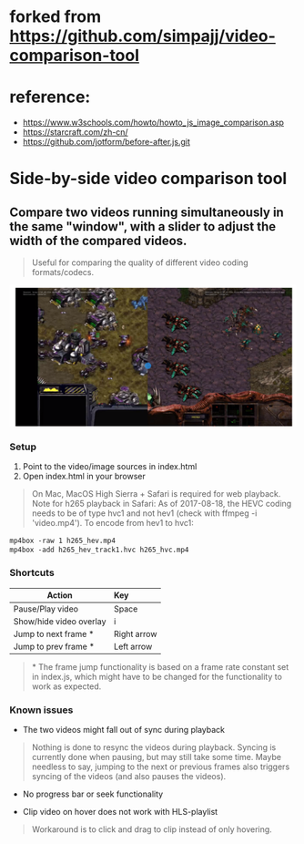 # forked from https://github.com/simpajj/video-comparison-tool

# reference:
* https://www.w3schools.com/howto/howto_js_image_comparison.asp
* https://starcraft.com/zh-cn/
* https://github.com/jotform/before-after.js.git

# Side-by-side video comparison tool

## Compare two videos running simultaneously in the same "window", with a slider to adjust the width of the compared videos.

> Useful for comparing the quality of different video coding formats/codecs. 

![](ss.png)

### Setup 

1. Point to the video/image sources in index.html
2. Open index.html in your browser

> On Mac, MacOS High Sierra + Safari is required for web playback. 
> Note for h265 playback in Safari: As of 2017-08-18, the HEVC coding needs to be of type hvc1 and not hev1 (check with ffmpeg -i 'video.mp4').
> To encode from hev1 to hvc1: 

```
mp4box -raw 1 h265_hev.mp4
mp4box -add h265_hev_track1.hvc h265_hvc.mp4
```

### Shortcuts

| Action                    | Key          
| -------------             |:-------------
| Pause/Play video          | Space
| Show/hide video overlay   | i
| Jump to next frame *      | Right arrow 
| Jump to prev frame *      | Left arrow

> \* The frame jump functionality is based on a frame rate constant set in index.js, which might have to be changed for the functionality to work as expected.

### Known issues
* The two videos might fall out of sync during playback 

> Nothing is done to resync the videos during playback. Syncing is currently done when pausing, but may still take some time. Maybe needless to say, jumping to the next or previous frames also triggers syncing of the videos (and also pauses the videos).

* No progress bar or seek functionality

* Clip video on hover does not work with HLS-playlist

> Workaround is to click and drag to clip instead of only hovering.
